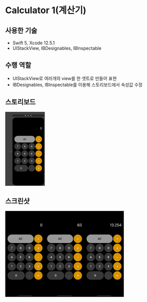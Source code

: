 # Calculator 1(계산기)

## 사용한 기술

* Swift 5, Xcode 12.5.1
* UIStackView, IBDesignables, IBInspectable

## 수행 역할

* UIStackView로 여러개의 view를 한 셋트로 만들어 표현
* IBDesignables, IBInspectable를 이용해 스토리보드에서 속성값 수정

## 스토리보드

<img src="./Image/storyboard.png" width="25%" height="25%"/>

## 스크린샷

<img src="./Image/1.png" width="25%" height="25%"/><img src="./Image/2.png" width="25%" height="25%"/><img src="./Image/3.png" width="25%" height="25%"/>